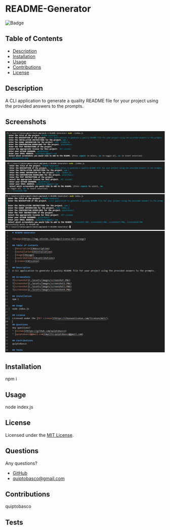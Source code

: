 # README-Generator

![Badge](https://img.shields.io/badge/License-MIT-orange)

## Table of Contents
- [Description](#description)
- [Installation](#installation)
- [Usage](#usage)
- [Contributions](#contributions)
- [License](#license)

## Description
A CLI application to generate a quality README file for your project using the provided answers to the prompts.

## Screenshots
![screenshot](./assets/images/screenshot.PNG)
![screenshot](./assets/images/screenshot2.PNG)
![screenshot](./assets/images/screenshot3.PNG)
![screenshot](./assets/images/screenshot4.PNG)

## Installation
npm i

## Usage
node index.js

## License 
Licensed under the [MIT License](https://choosealicense.com/licenses/mit/).

## Questions
Any questions?
* [GitHub](https://github.com/quiptobasco)
* [quiptobasco@gmail.com](mailto:quiptobasco@gmail.com)

## Contributions
quiptobasco

## Tests

